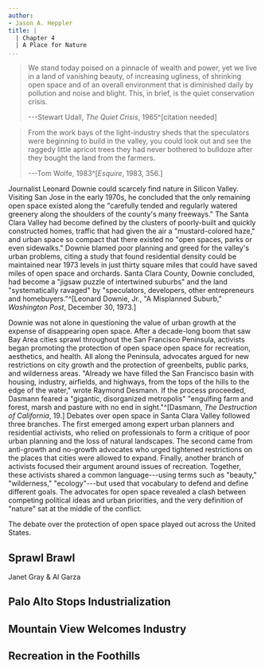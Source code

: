 ```yaml
---
author:
- Jason A. Heppler
title: |
  | Chapter 4
  | A Place for Nature
...
```


> We stand today poised on a pinnacle of wealth and power, yet we live in a
> land of vanishing beauty, of increasing ugliness, of shrinking open space
> and of an overall environment that is diminished daily by pollution and
> noise and blight. This, in brief, is the quiet conservation crisis.
>
> ---Stewart Udall, *The Quiet Crisis*, 1965^[citation needed]

> From the work bays of the light-industry sheds that the speculators were
> beginning to build in the valley, you could look out and see the raggedy
> little apricot trees they had never bothered to bulldoze after they bought
> the land from the farmers.
>
> ---Tom Wolfe, 1983^[*Esquire*, 1983, 356.]

<!--ARGUMENT: As "nature" receded underneath asphalt, Bay Area environmentalists
sought to create places for "nature" through open space, etc.-->

Journalist Leonard Downie could scarcely find nature in Silicon Valley.
Visiting San Jose in the early 1970s, he concluded that the only
remaining open space existed along the "carefully tended and regularly
watered greenery along the shoulders of the county's many freeways." The
Santa Clara Valley had become defined by the clusters of poorly-built
and quickly constructed homes, traffic that had given the air a
"mustard-colored haze," and urban space so compact that there existed no
"open spaces, parks or even sidewalks." Downie blamed poor planning and
greed for the valley's urban problems, citing a study that found
residential density could be maintained near 1973 levels in just thirty
square miles that could have saved miles of open space and orchards.
Santa Clara County, Downie concluded, had become a "jigsaw puzzle of intertwined
suburbs" and the land "systematically ravaged" by "speculators,
developers, other entrepreneurs and homebuyers."^[Leonard Downie, Jr.,
"A Misplanned Suburb," *Washington Post*, December 30, 1973.]

Downie was not alone in questioning the value of urban growth at the 
expense of disappearing open space. After a decade-long boom that saw 
Bay Area cities sprawl throughout the San Francisco Peninsula, activists 
began promoting the protection of open space open space for recreation, 
aesthetics, and health. All along the Peninsula, advocates argued for 
new restrictions on city growth and the protection of greenbelts, public 
parks, and wilderness areas. "Already we have filled the San Francisco 
basin with housing, industry, airfields, and highways, from the tops of 
the hills to the edge of the water," wrote Raymond Desmann. If the 
process proceeded, Dasmann feared a "gigantic, disorganized metropolis" 
"engulfing farm and forest, marsh and pasture with no end in 
sight."^[Dasmann, *The Destruction of California*, 19.] Debates over 
open space in Santa Clara Valley followed three branches.  The first 
emerged among expert urban planners and residential activists, who 
relied on professionals to form a critique of poor urban planning and 
the loss of natural landscapes.  The second came from anti-growth and 
no-growth advocates who urged tightened restrictions on the places that 
cities were allowed to expand.  Finally, another branch of activists 
focused their argument around issues of recreation. Together, these 
activists shared a common language---using terms such as "beauty," 
"wilderness," "ecology"---but used that vocabulary to defend and define 
different goals. The advocates for open space revealed a clash between 
competing political ideas and urban priorities, and the very definition 
of "nature" sat at the middle of the conflict.

The debate over the protection of open space played out across the 
United States. 

## Sprawl Brawl

Janet Gray & Al Garza

## Palo Alto Stops Industrialization


## Mountain View Welcomes Industry


## Recreation in the Foothills


<!--

Note: William Cronon, "The Trouble with Wilderness; Or, Getting Back to the Wrong Nature," in William Cronon, ed., Uncommon Ground: Rethinking the Human Place in Nature (New York: W. W. Norton, 1995), 69. On the early history of wilderness debates, see Donald Baldwin, The Quiet Revolution: The Grass Roots of Today's Wilderness Preservation Movement (Boulder: Pruett Publishing, 1972), 183-196; Samuel Hays, Beauty, Health, and Permanence: Environmental Politics in the United States, 1955-1985 (Cambridge: Cambridge University Press, 1987), 118-119; Mark Harvey, Wilderness Forever: Howard Zahniser and the Path to the Wilderness Act (Seattle: University of Washington Press, 2007); Michael Johnson, Hunger for the Wild: America's Obsession with the Untamed West (Lawrence: Univeristy Press of Kansas, 2007); Sara Dant, "Making Wilderness Work: Frank Church and the American Wilderness," Pacific Historical Review 77 (May 2008): 237-272.

-->
